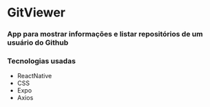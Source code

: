 # GitViewer

### App para mostrar informações e listar repositórios de um usuário do Github

### Tecnologias usadas
- ReactNative
- CSS
- Expo
- Axios
